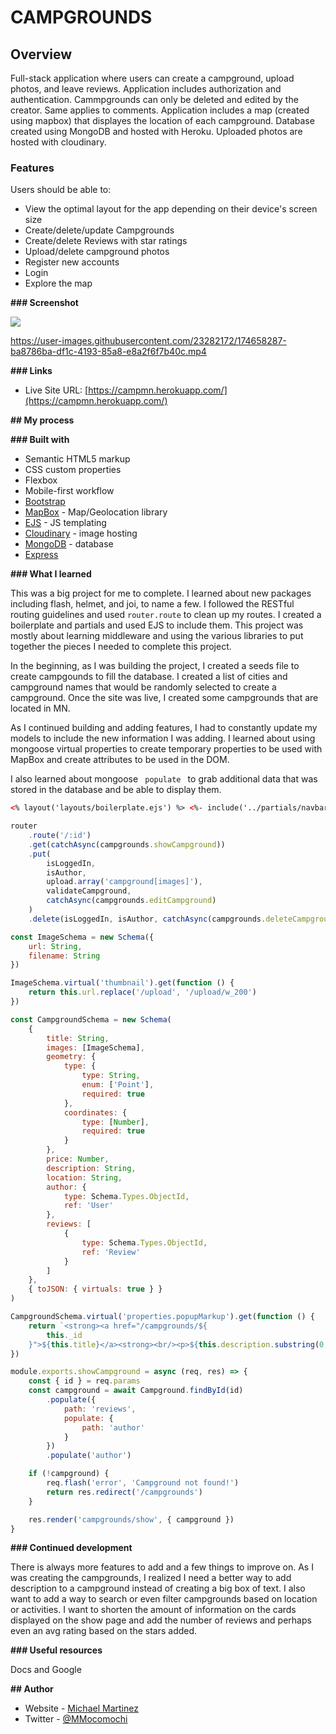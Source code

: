# CAMPGROUNDS

## Overview

Full-stack application where users can create a campground, upload photos, and leave reviews. Application includes authorization and authentication. Cammpgrounds can only be deleted and edited by the creator. Same applies to comments. Application includes a map (created using mapbox) that displayes the location of each campground. Database created using MongoDB and hosted with Heroku. Uploaded photos are hosted with cloudinary.

### Features

Users should be able to:

- View the optimal layout for the app depending on their device's screen size
- Create/delete/update Campgrounds
- Create/delete Reviews with star ratings
- Upload/delete campground photos
- Register new accounts
- Login
- Explore the map

**### Screenshot**

![](./Screen%20Shot%202022-06-20%20at%2012.55.50%20PM.png)

https://user-images.githubusercontent.com/23282172/174658287-ba8786ba-df1c-4193-85a8-e8a2f6f7b40c.mp4



**### Links**

- Live Site URL: [https://campmn.herokuapp.com/](https://campmn.herokuapp.com/)

**## My process**

**### Built with**

- Semantic HTML5 markup
- CSS custom properties
- Flexbox
- Mobile-first workflow
- [Bootstrap](https://getbootstrap.com/)
- [MapBox](https://www.mapbox.com/) - Map/Geolocation library
- [EJS](https://ejs.co/) - JS templating
- [Cloudinary](https://cloudinary.com/) - image hosting
- [MongoDB](https://www.mongodb.com/) - database
- [Express](https://expressjs.com/)

**### What I learned**

This was a big project for me to complete. I learned about new packages including flash, helmet, and joi, to name a few. I followed the RESTful routing guidelines and used <code>router.route</code> to clean up my routes. I created a boilerplate and partials and used EJS to include them. This project was mostly about learning middleware and using the various libraries to put together the pieces I needed to complete this project.

In the beginning, as I was building the project, I created a seeds file to create campgounds to fill the database. I created a list of cities and campground names that would be randomly selected to create a campground. Once the site was live, I created some campgrounds that are located in MN.

As I continued building and adding features, I had to constantly update my models to include the new information I was adding. I learned about using mongoose virtual properties to create temporary properties to be used with MapBox and create attributes to be used in the DOM.

I also learned about mongoose <code> populate </code> to grab additional data that was stored in the database and be able to display them.

```html
<% layout('layouts/boilerplate.ejs') %> <%- include('../partials/navbar') %>
```

```js
router
	.route('/:id')
	.get(catchAsync(campgrounds.showCampground))
	.put(
		isLoggedIn,
		isAuthor,
		upload.array('campground[images]'),
		validateCampground,
		catchAsync(campgrounds.editCampground)
	)
	.delete(isLoggedIn, isAuthor, catchAsync(campgrounds.deleteCampground))

const ImageSchema = new Schema({
	url: String,
	filename: String
})

ImageSchema.virtual('thumbnail').get(function () {
	return this.url.replace('/upload', '/upload/w_200')
})

const CampgroundSchema = new Schema(
	{
		title: String,
		images: [ImageSchema],
		geometry: {
			type: {
				type: String,
				enum: ['Point'],
				required: true
			},
			coordinates: {
				type: [Number],
				required: true
			}
		},
		price: Number,
		description: String,
		location: String,
		author: {
			type: Schema.Types.ObjectId,
			ref: 'User'
		},
		reviews: [
			{
				type: Schema.Types.ObjectId,
				ref: 'Review'
			}
		]
	},
	{ toJSON: { virtuals: true } }
)

CampgroundSchema.virtual('properties.popupMarkup').get(function () {
	return `<strong><a href="/campgrounds/${
		this._id
	}">${this.title}</a><strong><br/><p>${this.description.substring(0, 25)}...</p>`
})

module.exports.showCampground = async (req, res) => {
	const { id } = req.params
	const campground = await Campground.findById(id)
		.populate({
			path: 'reviews',
			populate: {
				path: 'author'
			}
		})
		.populate('author')

	if (!campground) {
		req.flash('error', 'Campground not found!')
		return res.redirect('/campgrounds')
	}

	res.render('campgrounds/show', { campground })
}
```

**### Continued development**

There is always more features to add and a few things to improve on. As I was creating the campgrounds, I realized I need a better way to add description to a campground instead of creating a big box of text.
I also want to add a way to search or even filter campgrounds based on location or activities. I want to shorten the amount of information on the cards displayed on the show page and add the number of reviews and perhaps even an avg rating based on the stars added.

**### Useful resources**

Docs and Google

**## Author**

- Website - [Michael Martinez](https://michael-martinez.netlify.app/)
- Twitter - [@MMocomochi](https://twitter.com/MMocomochi)
